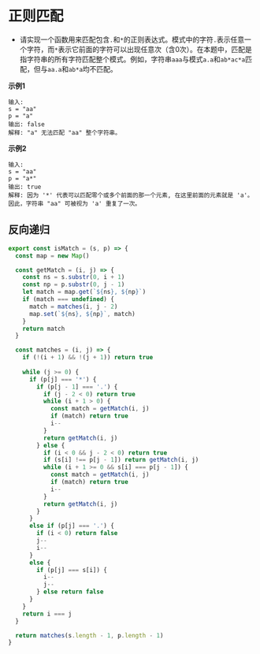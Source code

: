 # 正则匹配

- 请实现一个函数用来匹配包含`.`和`*`的正则表达式。模式中的字符`.`表示任意一个字符，而`*`表示它前面的字符可以出现任意次（含0次）。在本题中，匹配是指字符串的所有字符匹配整个模式。例如，字符串`aaa`与模式`a.a`和`ab*ac*a`匹配，但与`aa.a`和`ab*a`均不匹配。



**示例1** 
```
输入:
s = "aa"
p = "a"
输出: false
解释: "a" 无法匹配 "aa" 整个字符串。
```

**示例2** 
```
输入:
s = "aa"
p = "a*"
输出: true
解释: 因为 '*' 代表可以匹配零个或多个前面的那一个元素, 在这里前面的元素就是 'a'。因此，字符串 "aa" 可被视为 'a' 重复了一次。
```

## 反向递归
```js
export const isMatch = (s, p) => {
  const map = new Map()

  const getMatch = (i, j) => {
    const ns = s.substr(0, i + 1)
    const np = p.substr(0, j - 1)
    let match = map.get(`${ns}, ${np}`)
    if (match === undefined) {
      match = matches(i, j - 2)
      map.set(`${ns}, ${np}`, match)
    }
    return match
  }

  const matches = (i, j) => {
    if (!(i + 1) && !(j + 1)) return true
  
    while (j >= 0) {
      if (p[j] === '*') {
        if (p[j - 1] === '.') {
          if (j - 2 < 0) return true
          while (i + 1 > 0) {
            const match = getMatch(i, j)
            if (match) return true
            i--
          }
          return getMatch(i, j)
        } else {
          if (i < 0 && j - 2 < 0) return true
          if (s[i] !== p[j - 1]) return getMatch(i, j)
          while (i + 1 >= 0 && s[i] === p[j - 1]) {
            const match = getMatch(i, j)
            if (match) return true
            i--
          }
          return getMatch(i, j)
        }
      }
      else if (p[j] === '.') {
        if (i < 0) return false
        j--
        i--
      } 
      else {
        if (p[j] === s[i]) {
          i--
          j--
        } else return false
      }
    }
    return i === j
  }

  return matches(s.length - 1, p.length - 1)
}
```

<CodeTest style="margin-top: 20px;" mode="isMatch" />

<vTalk />